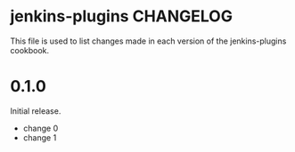 # jenkins-plugins CHANGELOG

This file is used to list changes made in each version of the jenkins-plugins cookbook.

# 0.1.0

Initial release.

- change 0
- change 1

